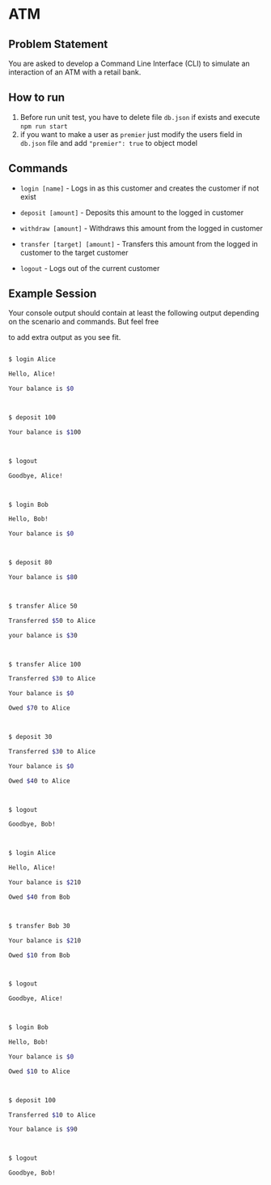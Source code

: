 
# ATM



## Problem Statement



You are asked to develop a Command Line Interface (CLI) to simulate an interaction of an ATM with a retail bank.


## How to run
1. Before run unit test, you have to delete file `db.json` if exists and execute `npm run start`
2. if you want to make a user as `premier` just modify the users field in `db.json` file and add `"premier": true` to object model


## Commands



* `login [name]` - Logs in as this customer and creates the customer if not exist

* `deposit [amount]` - Deposits this amount to the logged in customer

* `withdraw [amount]` - Withdraws this amount from the logged in customer

* `transfer [target] [amount]` - Transfers this amount from the logged in customer to the target customer

* `logout` - Logs out of the current customer



## Example Session



Your console output should contain at least the following output depending on the scenario and commands. But feel free 

to add extra output as you see fit.



```bash

$ login Alice

Hello, Alice!

Your balance is $0



$ deposit 100

Your balance is $100



$ logout

Goodbye, Alice!



$ login Bob

Hello, Bob!

Your balance is $0



$ deposit 80

Your balance is $80



$ transfer Alice 50

Transferred $50 to Alice

your balance is $30



$ transfer Alice 100

Transferred $30 to Alice

Your balance is $0

Owed $70 to Alice



$ deposit 30

Transferred $30 to Alice

Your balance is $0

Owed $40 to Alice



$ logout

Goodbye, Bob!



$ login Alice

Hello, Alice!

Your balance is $210

Owed $40 from Bob



$ transfer Bob 30

Your balance is $210

Owed $10 from Bob



$ logout

Goodbye, Alice!



$ login Bob

Hello, Bob!

Your balance is $0

Owed $10 to Alice



$ deposit 100

Transferred $10 to Alice

Your balance is $90



$ logout

Goodbye, Bob!

```